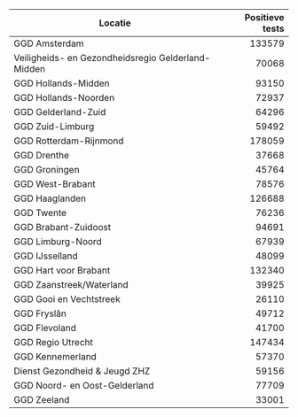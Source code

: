 | Locatie | Positieve tests |
|---------|----------------:|
| GGD Amsterdam                            | 133579 |
| Veiligheids- en Gezondheidsregio Gelderland-Midden | 70068 |
| GGD Hollands-Midden                      | 93150 |
| GGD Hollands-Noorden                     | 72937 |
| GGD Gelderland-Zuid                      | 64296 |
| GGD Zuid-Limburg                         | 59492 |
| GGD Rotterdam-Rijnmond                   | 178059 |
| GGD Drenthe                              | 37668 |
| GGD Groningen                            | 45764 |
| GGD West-Brabant                         | 78576 |
| GGD Haaglanden                           | 126688 |
| GGD Twente                               | 76236 |
| GGD Brabant-Zuidoost                     | 94691 |
| GGD Limburg-Noord                        | 67939 |
| GGD IJsselland                           | 48099 |
| GGD Hart voor Brabant                    | 132340 |
| GGD Zaanstreek/Waterland                 | 39925 |
| GGD Gooi en Vechtstreek                  | 26110 |
| GGD Fryslân                              | 49712 |
| GGD Flevoland                            | 41700 |
| GGD Regio Utrecht                        | 147434 |
| GGD Kennemerland                         | 57370 |
| Dienst Gezondheid & Jeugd ZHZ            | 59156 |
| GGD Noord- en Oost-Gelderland            | 77709 |
| GGD Zeeland                              | 33001 |
